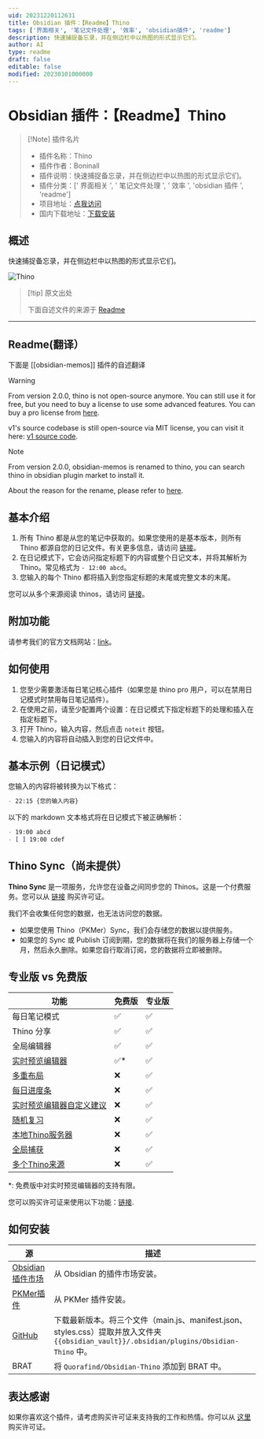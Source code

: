 ```yaml
---
uid: 20231220112631
title: Obsidian 插件：【Readme】Thino
tags: ['界面相关', '笔记文件处理', '效率', 'obsidian插件', 'readme']
description: 快速捕捉备忘录，并在侧边栏中以热图的形式显示它们。
author: AI
type: readme
draft: false
editable: false
modified: 20230101000000
---
```


# Obsidian 插件：【Readme】Thino

> [!Note] 插件名片
> - 插件名称：Thino
> - 插件作者：Boninall
> - 插件说明：快速捕捉备忘录，并在侧边栏中以热图的形式显示它们。
> - 插件分类：[' 界面相关 ', ' 笔记文件处理 ', ' 效率 ', 'obsidian 插件 ', 'readme']
> - 项目地址：[点我访问](https://github.com/Quorafind/Obsidian-Thino)
> - 国内下载地址：[下载安装](https://pkmer.cn/products/plugin/pluginMarket/?obsidian-memos)

## 概述

快速捕捉备忘录，并在侧边栏中以热图的形式显示它们。

![Thino](https://cdn.pkmer.cn/covers/obsidian-memos.png!pkmer)

> [!tip] 原文出处
>
>下面自述文件的来源于 [Readme](https://ghproxy.net/https://raw.githubusercontent.com/Quorafind/Obsidian-Thino/main/README.md)

---

## Readme(翻译）

下面是 [[obsidian-memos]] 插件的自述翻译

> [!warning]
> From version 2.0.0, thino is not open-source anymore. You can still use it for free, but you need to buy a license to use some advanced features. You can buy a pro license from [here](https://thino.pkmer.net/).
>
> v1's source codebase is still open-source via MIT license, you can visit it here: [v1 source code](https://github.com/Quorafind/Obsidian-Memos/tree/v1).

> [!note]
> From version 2.0.0, obsidian-memos is renamed to thino, you can search thino in obsidian plugin market to install it.
>
> About the reason for the rename, please refer to [here](https://thino.pkmer.net/en/thino).

## 基本介绍

1. 所有 Thino 都是从您的笔记中获取的。如果您使用的是基本版本，则所有 Thino 都源自您的日记文件。有关更多信息，请访问 [链接](https://thino.pkmer.net/en/thino/01_thino-basic/01_thino-basic-tutorial/)。
2. 在日记模式下，它会访问指定标题下的内容或整个日记文本，并将其解析为 Thino。常见格式为 `- 12:00 abcd`。
3. 您输入的每个 Thino 都将插入到您指定标题的末尾或完整文本的末尾。

您可以从多个来源阅读 thinos，请访问 [链接](https://thino.pkmer.net/en/)。

## 附加功能

请参考我们的官方文档网站：[link](https://thino.pkmer.net/en/thino)。

## 如何使用

1. 您至少需要激活每日笔记核心插件（如果您是 thino pro 用户，可以在禁用日记模式时禁用每日笔记插件）。
2. 在使用之前，请至少配置两个设置：在日记模式下指定标题下的处理和插入在指定标题下。
3. 打开 Thino，输入内容，然后点击 `noteit` 按钮。
4. 您输入的内容将自动插入到您的日记文件中。

## 基本示例（日记模式）

您输入的内容将被转换为以下格式：

```markdown  
- 22:15 {您的输入内容}  
```  

以下的 markdown 文本格式将在日记模式下被正确解析：

```markdown  
- 19:00 abcd  
- [ ] 19:00 cdef  
```

## Thino Sync（尚未提供）

**Thino Sync** 是一项服务，允许您在设备之间同步您的 Thinos。这是一个付费服务。您可以从 [链接](https://thino.pkmer.net/en/) 购买许可证。

我们不会收集任何您的数据，也无法访问您的数据。

- 如果您使用 Thino（PKMer）Sync，我们会存储您的数据以提供服务。
- 如果您的 Sync 或 Publish 订阅到期，您的数据将在我们的服务器上存储一个月，然后永久删除。如果您自行取消订阅，您的数据将立即被删除。

## 专业版 vs 免费版

| 功能                                                                    | 免费版 | 专业版 |
|-------------------------------------------------------------------------|------|-----|
| 每日笔记模式                                                           | ✅    | ✅   |
| Thino 分享                                                              | ✅    | ✅   |
| 全局编辑器                                                             | ✅    | ✅   |
| [实时预览编辑器](https://thino.pkmer.net/en/thino/01_thino-basic/thino-editor/)                      | ✅*   | ✅   |
| [多重布局](https://thino.pkmer.net/en/thino/01_thino-basic/thino-multi-layout/)                             | ❌    | ✅   |
| [每日进度条](https://thino.pkmer.net/en/thino/01_thino-basic/thino-heatmap/)                       | ❌    | ✅   |
| [实时预览编辑器自定义建议](https://thino.pkmer.net/en/thino/01_thino-basic/thino-editor/) | ❌    | ✅   |
| [随机复习](https://thino.pkmer.net/en/thino/01_thino-basic/thino-review/)                            | ❌    | ✅   |
| [本地Thino服务器](https://thino.pkmer.net/en/)                       | ❌    | ✅   |
| [全局捕获](https://thino.pkmer.net/en/)                           | ❌    | ✅   |
| [多个Thino来源](https://thino.pkmer.net/en/thino/02_thino-advanced/thino-multi-souce/)                   | ❌    | ✅   |

*: 免费版中对实时预览编辑器的支持有限。

您可以购买许可证来使用以下功能：[链接](https://thino.pkmer.net/en/).

## 如何安装

| 源                                                                  | 描述                                                                                                                                                        |
|-------------------------------------------------------------------------|--------------------------------------------------------------------------------------------------------------------------------------------------------------------|
| [Obsidian插件市场](https://obsidian.md/plugins?id=obsidian-memos) | 从 Obsidian 的插件市场安装。                                                                                                                             |
| [PKMer插件](https://pkmer.cn/products/plugin/pluginMarket/)         | 从 PKMer 插件安装。                                                                                                                                        |
| [GitHub](https://github.com/quorafind/obsidian-thino)                   | 下载最新版本。将三个文件（main.js、manifest.json、styles.css）提取并放入文件夹 `{{obsidian_vault}}/.obsidian/plugins/Obsidian-Thino` 中。 |
| BRAT                                                                    | 将 `Quorafind/Obsidian-Thino` 添加到 BRAT 中。                                                                                                                            |

## 表达感谢

如果你喜欢这个插件，请考虑购买许可证来支持我的工作和热情。你可以从 [这里](https://thino.pkmer.net/) 购买许可证。
